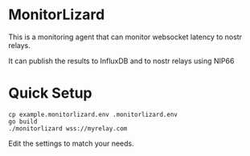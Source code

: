 # MonitorLizard

This is a monitoring agent that can monitor websocket latency to nostr relays.

It can publish the results to InfluxDB and to nostr relays using NIP66

# Quick Setup
```
cp example.monitorlizard.env .monitorlizard.env
go build
./monitorlizard wss://myrelay.com
```
Edit the settings to match your needs.
